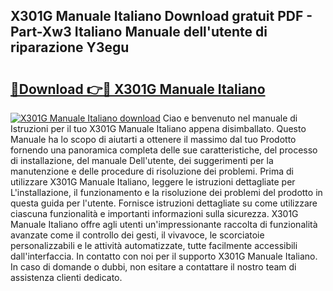 ## X301G Manuale Italiano Download gratuit PDF - Part-Xw3 Italiano Manuale dell'utente di riparazione Y3egu

# <h2><a href="http://dffom9.blite.top/?on=X301G+Manuale+Italiano">🔗Download 👉🔴 X301G Manuale Italiano</a></h2>

[![X301G Manuale Italiano download](https://i.imgur.com/lujVjoI.png)](http://dffom9.blite.top/?on=X301G+Manuale+Italiano)
Ciao e benvenuto nel manuale di Istruzioni per il tuo X301G Manuale Italiano appena disimballato. Questo Manuale ha lo scopo di aiutarti a ottenere il massimo dal tuo Prodotto fornendo una panoramica completa delle sue caratteristiche, del processo di installazione, del manuale Dell'utente, dei suggerimenti per la manutenzione e delle procedure di risoluzione dei problemi. Prima di utilizzare X301G Manuale Italiano, leggere le istruzioni dettagliate per L'installazione, il funzionamento e la risoluzione dei problemi del prodotto in questa guida per l'utente. Fornisce istruzioni dettagliate su come utilizzare ciascuna funzionalità e importanti informazioni sulla sicurezza. X301G Manuale Italiano offre agli utenti un'impressionante raccolta di funzionalità avanzate come il controllo dei gesti, il vivavoce, le scorciatoie personalizzabili e le attività automatizzate, tutte facilmente accessibili dall'interfaccia. In contatto con noi per il supporto X301G Manuale Italiano. In caso di domande o dubbi, non esitare a contattare il nostro team di assistenza clienti dedicato.
